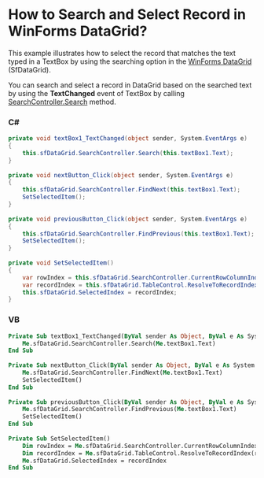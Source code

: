 # How to Search and Select Record in WinForms DataGrid?

This example illustrates how to select the record that matches the text typed in a TextBox by using the searching option in the [WinForms DataGrid](https://www.syncfusion.com/winforms-ui-controls/datagrid) (SfDataGrid).

You can search and select a record in DataGrid based on the searched text by using the **TextChanged** event of TextBox by calling [SearchController.Search](https://help.syncfusion.com/cr/windowsforms/Syncfusion.WinForms.DataGrid.SearchController.html#Syncfusion_WinForms_DataGrid_SearchController_Search_System_String_) method.

### C#

``` csharp
private void textBox1_TextChanged(object sender, System.EventArgs e)
{
    this.sfDataGrid.SearchController.Search(this.textBox1.Text);
}
 
private void nextButton_Click(object sender, System.EventArgs e)
{
    this.sfDataGrid.SearchController.FindNext(this.textBox1.Text);
    SetSelectedItem();
}
 
private void previousButton_Click(object sender, System.EventArgs e)
{
    this.sfDataGrid.SearchController.FindPrevious(this.textBox1.Text);
    SetSelectedItem();
}
 
private void SetSelectedItem()
{
    var rowIndex = this.sfDataGrid.SearchController.CurrentRowColumnIndex.RowIndex;
    var recordIndex = this.sfDataGrid.TableControl.ResolveToRecordIndex(rowIndex);
    this.sfDataGrid.SelectedIndex = recordIndex;
}
```

### VB

``` vb
Private Sub textBox1_TextChanged(ByVal sender As Object, ByVal e As System.EventArgs) Handles textBox1.TextChanged
    Me.sfDataGrid.SearchController.Search(Me.textBox1.Text)
End Sub
 
Private Sub nextButton_Click(ByVal sender As Object, ByVal e As System.EventArgs) Handles button1.Click
    Me.sfDataGrid.SearchController.FindNext(Me.textBox1.Text)
    SetSelectedItem()
End Sub
 
Private Sub previousButton_Click(ByVal sender As Object, ByVal e As System.EventArgs) Handles button2.Click
    Me.sfDataGrid.SearchController.FindPrevious(Me.textBox1.Text)
    SetSelectedItem()
End Sub
 
Private Sub SetSelectedItem()
    Dim rowIndex = Me.sfDataGrid.SearchController.CurrentRowColumnIndex.RowIndex
    Dim recordIndex = Me.sfDataGrid.TableControl.ResolveToRecordIndex(rowIndex)
    Me.sfDataGrid.SelectedIndex = recordIndex
End Sub
```
